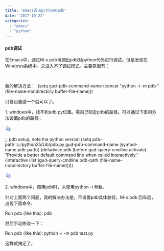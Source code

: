 ```yaml
---
title: "emacs调试python用pdb"
date: "2017-10-22"
categories: 
  - "emacs"
  - "python"
---
```


#### pdb调试

在Emacs中，通过M-x pdb可调出pdb对python代码进行调试。但是发现在Windows系统中，总进入不了调试模式。主要原因有：

 

新的解决方法：  (setq gud-pdb-command-name (concat "python -i -m pdb " (file-name-nondirectory buffer-file-name)))

只要设置这一个就可以了。

1\. windows中，找不到pdb.py位置。需自己制定pdb的路径。可以通过下面的方法设置pdb的路径：

![复制代码](images/copycode.gif)

;; pdb setup, note the python version (setq pdb-path 'c:/python25/Lib/pdb.py gud-pdb-command-name (symbol-name pdb-path)) (defadvice pdb (before gud-query-cmdline activate) "Provide a better default command line when called interactively." (interactive (list (gud-query-cmdline pdb-path (file-name-nondirectory buffer-file-name)))))

![复制代码](images/copycode.gif)

2\. windows中，调用pdb时，未使用python -i 参数。

针对上面两个问题，我的解决办法是，不设置pdb具体路径，M-x pdb 回车后，出现下面命令:

Run pdb (like this): pdb

然后手动修改一下：

Run pdb (like this): python -i -m pdb test.py

这样就搞定了。
